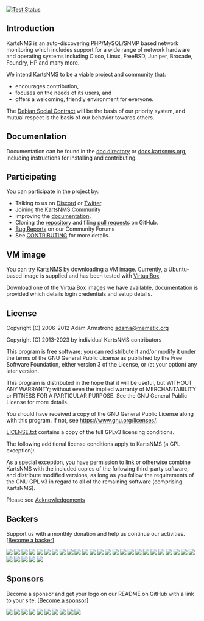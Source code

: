 [![Test Status](https://github.com/jadounrahul/kartsnms/actions/workflows/test.yml/badge.svg?branch=master&event=push)](https://github.com/jadounrahul/kartsnms/actions/workflows/test.yml?query=event%3Apush+branch%3Amaster)

Introduction
------------

KartsNMS is an auto-discovering PHP/MySQL/SNMP based network monitoring
which includes support for a wide range of network hardware and operating
systems including Cisco, Linux, FreeBSD, Juniper, Brocade, Foundry, HP and
many more.

We intend KartsNMS to be a viable project and community that:
- encourages contribution,
- focuses on the needs of its users, and
- offers a welcoming, friendly environment for everyone.

The [Debian Social Contract][10] will be the basis of our priority system,
and mutual respect is the basis of our behavior towards others.


Documentation
-------------

Documentation can be found in the [doc directory][5] or [docs.kartsnms.org][16], including instructions
for installing and contributing.


Participating
-------------

You can participate in the project by:
- Talking to us on [Discord][4] or [Twitter][3].
- Joining the [KartsNMS Community](https://community.itkarts.com)
- Improving the [documentation][5].
- Cloning the [repository][2] and filing [pull requests][19] on GitHub.
- [Bug Reports](https://community.itkarts.com) on our Community Forums
- See [CONTRIBUTING][15] for more details.


VM image
--------

You can try KartsNMS by downloading a VM image.  Currently, a Ubuntu-based
image is supplied and has been tested with [VirtualBox][8].

Download one of the [VirtualBox images][11] we have available, documentation is provided which details
login credentials and setup details.

License
-------

Copyright (C) 2006-2012 Adam Armstrong <adama@memetic.org>

Copyright (C) 2013-2023 by individual KartsNMS contributors

 This program is free software: you can redistribute it and/or modify
 it under the terms of the GNU General Public License as published by
 the Free Software Foundation, either version 3 of the License, or
 (at your option) any later version.

 This program is distributed in the hope that it will be useful,
 but WITHOUT ANY WARRANTY; without even the implied warranty of
 MERCHANTABILITY or FITNESS FOR A PARTICULAR PURPOSE.  See the
 GNU General Public License for more details.

 You should have received a copy of the GNU General Public License
 along with this program.  If not, see <https://www.gnu.org/licenses/>.

[LICENSE.txt][14] contains a copy of the full GPLv3 licensing conditions.

The following additional license conditions apply to KartsNMS (a GPL
exception):

  As a special exception, you have permission to link or otherwise combine
  KartsNMS with the included copies of the following third-party software,
  and distribute modified versions, as long as you follow the requirements
  of the GNU GPL v3 in regard to all of the remaining software (comprising
  KartsNMS).

  Please see [Acknowledgements][17]

[2]: https://github.com/kartsnms/kartsnms "Main KartsNMS GitHub repo"
[3]: https://twitter.com/kartsnms "@KartsNMS on Twitter"
[4]: https://discord.gg/kartsnms "Discord KartsNMS Server"
[5]: https://github.com/jadounrahul/kartsnms/tree/master/doc/
[8]: https://www.virtualbox.org/ "VirtualBox"
[10]: http://www.debian.org/social_contract "Debian project social contract"
[11]: https://www.itkarts.com/#downloads
[14]: https://github.com/jadounrahul/kartsnms/tree/master/LICENSE.txt
[15]: https://docs.kartsnms.org/General/Contributing/
[16]: https://docs.kartsnms.org/
[17]: https://docs.kartsnms.org/General/Acknowledgement/
[19]: https://github.com/jadounrahul/kartsnms/pulls


## Backers

Support us with a monthly donation and help us continue our activities. [[Become a backer](https://opencollective.com/kartsnms#backer)]

<a href="https://opencollective.com/kartsnms/backer/0/website" target="_blank"><img src="https://opencollective.com/kartsnms/backer/0/avatar.svg"></a>
<a href="https://opencollective.com/kartsnms/backer/1/website" target="_blank"><img src="https://opencollective.com/kartsnms/backer/1/avatar.svg"></a>
<a href="https://opencollective.com/kartsnms/backer/2/website" target="_blank"><img src="https://opencollective.com/kartsnms/backer/2/avatar.svg"></a>
<a href="https://opencollective.com/kartsnms/backer/3/website" target="_blank"><img src="https://opencollective.com/kartsnms/backer/3/avatar.svg"></a>
<a href="https://opencollective.com/kartsnms/backer/4/website" target="_blank"><img src="https://opencollective.com/kartsnms/backer/4/avatar.svg"></a>
<a href="https://opencollective.com/kartsnms/backer/5/website" target="_blank"><img src="https://opencollective.com/kartsnms/backer/5/avatar.svg"></a>
<a href="https://opencollective.com/kartsnms/backer/6/website" target="_blank"><img src="https://opencollective.com/kartsnms/backer/6/avatar.svg"></a>
<a href="https://opencollective.com/kartsnms/backer/7/website" target="_blank"><img src="https://opencollective.com/kartsnms/backer/7/avatar.svg"></a>
<a href="https://opencollective.com/kartsnms/backer/8/website" target="_blank"><img src="https://opencollective.com/kartsnms/backer/8/avatar.svg"></a>
<a href="https://opencollective.com/kartsnms/backer/9/website" target="_blank"><img src="https://opencollective.com/kartsnms/backer/9/avatar.svg"></a>
<a href="https://opencollective.com/kartsnms/backer/10/website" target="_blank"><img src="https://opencollective.com/kartsnms/backer/10/avatar.svg"></a>
<a href="https://opencollective.com/kartsnms/backer/11/website" target="_blank"><img src="https://opencollective.com/kartsnms/backer/11/avatar.svg"></a>
<a href="https://opencollective.com/kartsnms/backer/12/website" target="_blank"><img src="https://opencollective.com/kartsnms/backer/12/avatar.svg"></a>
<a href="https://opencollective.com/kartsnms/backer/13/website" target="_blank"><img src="https://opencollective.com/kartsnms/backer/13/avatar.svg"></a>
<a href="https://opencollective.com/kartsnms/backer/14/website" target="_blank"><img src="https://opencollective.com/kartsnms/backer/14/avatar.svg"></a>
<a href="https://opencollective.com/kartsnms/backer/15/website" target="_blank"><img src="https://opencollective.com/kartsnms/backer/15/avatar.svg"></a>
<a href="https://opencollective.com/kartsnms/backer/16/website" target="_blank"><img src="https://opencollective.com/kartsnms/backer/16/avatar.svg"></a>
<a href="https://opencollective.com/kartsnms/backer/17/website" target="_blank"><img src="https://opencollective.com/kartsnms/backer/17/avatar.svg"></a>
<a href="https://opencollective.com/kartsnms/backer/18/website" target="_blank"><img src="https://opencollective.com/kartsnms/backer/18/avatar.svg"></a>
<a href="https://opencollective.com/kartsnms/backer/19/website" target="_blank"><img src="https://opencollective.com/kartsnms/backer/19/avatar.svg"></a>
<a href="https://opencollective.com/kartsnms/backer/20/website" target="_blank"><img src="https://opencollective.com/kartsnms/backer/20/avatar.svg"></a>
<a href="https://opencollective.com/kartsnms/backer/21/website" target="_blank"><img src="https://opencollective.com/kartsnms/backer/21/avatar.svg"></a>
<a href="https://opencollective.com/kartsnms/backer/22/website" target="_blank"><img src="https://opencollective.com/kartsnms/backer/22/avatar.svg"></a>
<a href="https://opencollective.com/kartsnms/backer/23/website" target="_blank"><img src="https://opencollective.com/kartsnms/backer/23/avatar.svg"></a>
<a href="https://opencollective.com/kartsnms/backer/24/website" target="_blank"><img src="https://opencollective.com/kartsnms/backer/24/avatar.svg"></a>
<a href="https://opencollective.com/kartsnms/backer/25/website" target="_blank"><img src="https://opencollective.com/kartsnms/backer/25/avatar.svg"></a>
<a href="https://opencollective.com/kartsnms/backer/26/website" target="_blank"><img src="https://opencollective.com/kartsnms/backer/26/avatar.svg"></a>
<a href="https://opencollective.com/kartsnms/backer/27/website" target="_blank"><img src="https://opencollective.com/kartsnms/backer/27/avatar.svg"></a>
<a href="https://opencollective.com/kartsnms/backer/28/website" target="_blank"><img src="https://opencollective.com/kartsnms/backer/28/avatar.svg"></a>
<a href="https://opencollective.com/kartsnms/backer/29/website" target="_blank"><img src="https://opencollective.com/kartsnms/backer/29/avatar.svg"></a>


## Sponsors

Become a sponsor and get your logo on our README on GitHub with a link to your site. [[Become a sponsor](https://opencollective.com/kartsnms#sponsor)]

<a href="https://opencollective.com/kartsnms/sponsor/0/website" target="_blank"><img src="https://opencollective.com/kartsnms/sponsor/0/avatar.svg"></a>
<a href="https://opencollective.com/kartsnms/sponsor/1/website" target="_blank"><img src="https://opencollective.com/kartsnms/sponsor/1/avatar.svg"></a>
<a href="https://opencollective.com/kartsnms/sponsor/2/website" target="_blank"><img src="https://opencollective.com/kartsnms/sponsor/2/avatar.svg"></a>
<a href="https://opencollective.com/kartsnms/sponsor/3/website" target="_blank"><img src="https://opencollective.com/kartsnms/sponsor/3/avatar.svg"></a>
<a href="https://opencollective.com/kartsnms/sponsor/4/website" target="_blank"><img src="https://opencollective.com/kartsnms/sponsor/4/avatar.svg"></a>
<a href="https://opencollective.com/kartsnms/sponsor/5/website" target="_blank"><img src="https://opencollective.com/kartsnms/sponsor/5/avatar.svg"></a>
<a href="https://opencollective.com/kartsnms/sponsor/6/website" target="_blank"><img src="https://opencollective.com/kartsnms/sponsor/6/avatar.svg"></a>
<a href="https://opencollective.com/kartsnms/sponsor/7/website" target="_blank"><img src="https://opencollective.com/kartsnms/sponsor/7/avatar.svg"></a>
<a href="https://opencollective.com/kartsnms/sponsor/8/website" target="_blank"><img src="https://opencollective.com/kartsnms/sponsor/8/avatar.svg"></a>
<a href="https://opencollective.com/kartsnms/sponsor/9/website" target="_blank"><img src="https://opencollective.com/kartsnms/sponsor/9/avatar.svg"></a>


